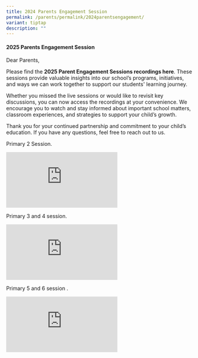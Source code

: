 ```yaml
---
title: 2024 Parents Engagement Session
permalink: /parents/permalink/2024parentsengagement/
variant: tiptap
description: ""
---
```

<h4><strong>2025 Parents Engagement Session</strong></h4>
<p>Dear Parents,</p>
<p>Please find the <strong>2025 Parent Engagement Sessions recordings here</strong>.
These sessions provide valuable insights into our school’s programs, initiatives,
and ways we can work together to support our students' learning journey.</p>
<p>Whether you missed the live sessions or would like to revisit key discussions,
you can now access the recordings at your convenience. We encourage you
to watch and stay informed about important school matters, classroom experiences,
and strategies to support your child’s growth.</p>
<p>Thank you for your continued partnership and commitment to your child’s
education. If you have any questions, feel free to reach out to us.</p>
<p></p>
<p>Primary 2 Session.</p>
<div class="iframe-wrapper">
<iframe allowfullscreen="true" frameborder="0" src="https://www.youtube.com/embed/kk96yWvkcLc?si=VO8enbHw05nWJbcs"></iframe>
</div>
<p></p>
<p>Primary 3 and 4 session.</p>
<div class="iframe-wrapper">
<iframe allowfullscreen="true" frameborder="0" src="https://www.youtube.com/embed/oDCwmWxDID0?si=UudlTI5B2UVv3TG6"></iframe>
</div>
<p></p>
<p>Primary 5 and 6 session .</p>
<div class="iframe-wrapper">
<iframe allowfullscreen="true" frameborder="0" src="https://www.youtube.com/embed/RSYtoNq8HvE?si=PggaduX60BgBak23"></iframe>
</div>
<p></p>